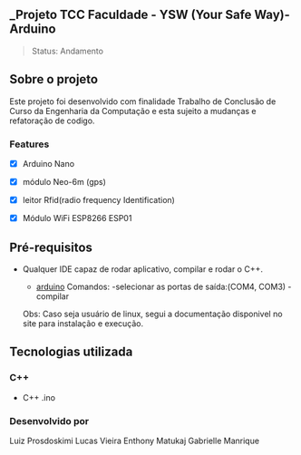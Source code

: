 ## _Projeto TCC Faculdade - YSW (Your Safe Way)- Arduino

> Status: Andamento

## Sobre o projeto

Este projeto foi desenvolvido com finalidade Trabalho de Conclusão de Curso da Engenharia da Computação e esta sujeito a mudanças e refatoração de codigo.

### Features

- [x] Arduino Nano
- [x] módulo Neo-6m (gps)
- [x] leitor Rfid(radio frequency Identification)
- [x] Módulo WiFi ESP8266 ESP01


## Pré-requisitos

- Qualquer IDE capaz de rodar aplicativo, compilar e rodar o C++.
  
  - [arduino](https://www.arduino.cc/)
  Comandos:
  -selecionar as portas de saída:(COM4, COM3)
  -compilar
  
  Obs: Caso seja usuário de linux, segui a documentação disponivel no site para instalação e execução.

## Tecnologias utilizada

### C++

- C++ .ino

### Desenvolvido por

Luiz Prosdoskimi
Lucas Vieira
Enthony Matukaj
Gabrielle Manrique

